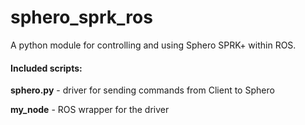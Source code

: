# sphero_sprk_ros
A python module for controlling and using Sphero SPRK+ within ROS. 

#### Included scripts:
**sphero.py** - driver for sending commands from Client to Sphero

**my_node** - ROS wrapper for the driver


